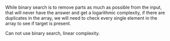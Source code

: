 
While binary search is to remove parts as much as possible from the input, that will never have the answer and get a logarithmic complexity, if there are duplicates in the array, we will need to check every single element in the array to see if target is present.

Can not use binary search, linear complexity.
